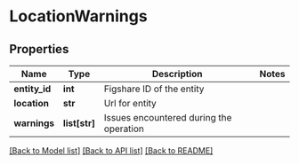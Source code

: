# LocationWarnings

## Properties
Name | Type | Description | Notes
------------ | ------------- | ------------- | -------------
**entity_id** | **int** | Figshare ID of the entity | 
**location** | **str** | Url for entity | 
**warnings** | **list[str]** | Issues encountered during the operation | 

[[Back to Model list]](../README.md#documentation-for-models) [[Back to API list]](../README.md#documentation-for-api-endpoints) [[Back to README]](../README.md)


